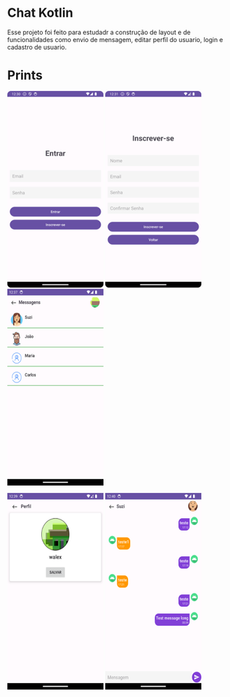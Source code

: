 
# Chat Kotlin

Esse projeto foi feito para estudadr a construção de layout e de funcionalidades como envio de mensagem, editar perfil do usuario, login e cadastro de usuario.

# Prints
<img width="220" height="450" src="https://github.com/walex36/kotlin_chat/blob/master/imgs/signIn.png?raw=true"> <img width="220" height="450" src="https://github.com/walex36/kotlin_chat/blob/master/imgs/signUp.png?raw=true"> <img width="220" height="450" src="https://github.com/walex36/kotlin_chat/blob/master/imgs/friends.png?raw=true">

<img width="220" height="450" src="https://github.com/walex36/kotlin_chat/blob/master/imgs/profile.png?raw=true"> <img width="220" height="450" src="https://github.com/walex36/kotlin_chat/blob/master/imgs/chat.png?raw=true"> 
